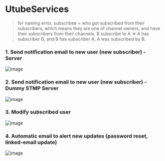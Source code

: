 # UtubeServices
> for naming error, subscribee = who got subscribed from their subscribers, which means they are one of channel owners, and have their subscribers from their channels.
> B subscribe to A => A has subscriber B, and B has subscriber A, A was subscribed by B.

### 1. Send notification email to new user (new subscriber) - Server 

![image](https://github.com/Kaia15/kafka-microservices/assets/86872685/cdf040f4-f846-4b19-b025-1d9df008c012)

### 2. Send notification email to new user (new subscriber) - Dummy STMP Server

![image](https://github.com/Kaia15/kafka-microservices/assets/86872685/798a656b-b490-4016-98cf-a879ecaf015f)

### 3. Modify subscribed user

![image](https://github.com/Kaia15/kafka-microservices/assets/86872685/18e547c7-865e-4a64-b2da-50f2bbc4ee14)

### 4. Automatic email to alert new updates (password reset, linked-email update)

![image](https://github.com/Kaia15/kafka-microservices/assets/86872685/e394b1f3-6a60-4c63-87c0-657fb20ea6cd)
